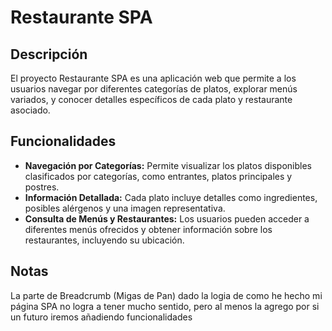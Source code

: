 # Restaurante SPA

## Descripción
El proyecto Restaurante SPA es una aplicación web que permite a los usuarios navegar por diferentes categorías de platos, explorar menús variados, y conocer detalles específicos de cada plato y restaurante asociado.

## Funcionalidades
- **Navegación por Categorías:** Permite visualizar los platos disponibles clasificados por categorías, como entrantes, platos principales y postres.
- **Información Detallada:** Cada plato incluye detalles como ingredientes, posibles alérgenos y una imagen representativa.
- **Consulta de Menús y Restaurantes:** Los usuarios pueden acceder a diferentes menús ofrecidos y obtener información sobre los restaurantes, incluyendo su ubicación.

## Notas
La parte de Breadcrumb (Migas de Pan) dado la logia de como he hecho mi página SPA no logra a tener mucho sentido, pero al menos la agrego por si un futuro iremos añadiendo funcionalidades

